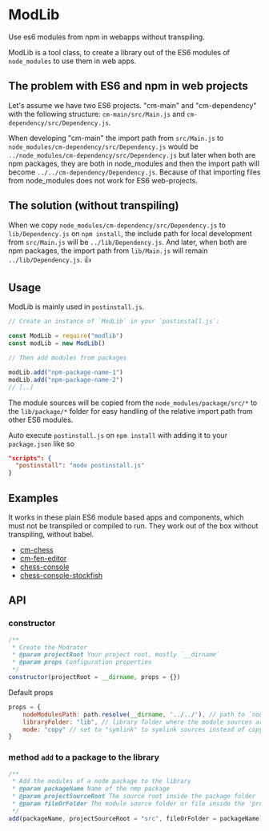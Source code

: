 # ModLib

Use es6 modules from npm in webapps without transpiling.

ModLib is a tool class, to create a library out of the ES6 modules of `node_modules`
to use them in web apps.

## The problem with ES6 and npm in web projects

Let's assume we have two ES6 projects. "cm-main" and "cm-dependency" with the following structure:
`cm-main/src/Main.js` and `cm-dependency/src/Dependency.js`.

When developing "cm-main" the import path from `src/Main.js` to `node_modules/cm-dependency/src/Dependency.js` would be `../node_modules/cm-dependency/src/Dependency.js` but later when both are npm packages, they are both in node_modules and then the import path will become `../../cm-dependency/Dependency.js`. Because of that importing files from node_modules does not work for ES6 web-projects.

## The solution (without transpiling)

When we copy `node_modules/cm-dependency/src/Dependency.js` to `lib/Dependency.js` on `npm install`, the include path for local development from `src/Main.js` will be `../lib/Dependency.js`. And later, when both are npm packages, the import path from `lib/Main.js` will remain `../lib/Dependency.js`. 👍

## Usage

ModLib is mainly used in `postinstall.js`.

```js
// Create an instance of `ModLib` in your `postinstall.js`:

const ModLib = require("modlib")
const modLib = new ModLib()

// Then add modules from packages

modLib.add("npm-package-name-1")
modLib.add("npm-package-name-2")
// [..]
```

The module sources will be copied from the `node_modules/package/src/*` to the `lib/package/*` folder for easy handling of the relative import path from other ES6 modules.

Auto execute `postinstall.js` on `npm install` with adding it to your `package.json` like so
```json
"scripts": {
  "postinstall": "node postinstall.js"
}
```

## Examples

It works in these plain ES6 module based apps and components, which must not be transpiled or compiled to run. They work out of the box without transpiling, without babel.

- [cm-chess](https://github.com/shaack/cm-chess)
- [cm-fen-editor](https://github.com/shaack/cm-fen-editor)
- [chess-console](https://github.com/shaack/chess-console)
- [chess-console-stockfish](https://github.com/shaack/chess-console-stockfish)

## API

### constructor

```js
/**
 * Create the Modrator
 * @param projectRoot Your project root, mostly `__dirname`
 * @param props Configuration properties
 */
constructor(projectRoot = __dirname, props = {})
```

Default props

```js
props = {
    nodeModulesPath: path.resolve(__dirname, '../../'), // path to `node_modules`
    libraryFolder: "lib", // library folder where the module sources are linked/copied to
    mode: "copy" // set to "symlink" to symlink sources instead of copying
}
```

### method `add` to a package to the library

```js
/**
 * Add the modules of a node package to the library
 * @param packageName Name of the nmp package
 * @param projectSourceRoot The source root inside the package folder
 * @param fileOrFolder The module source folder or file inside the 'projectSourceRoot'
 */
add(packageName, projectSourceRoot = "src", fileOrFolder = packageName)
```
